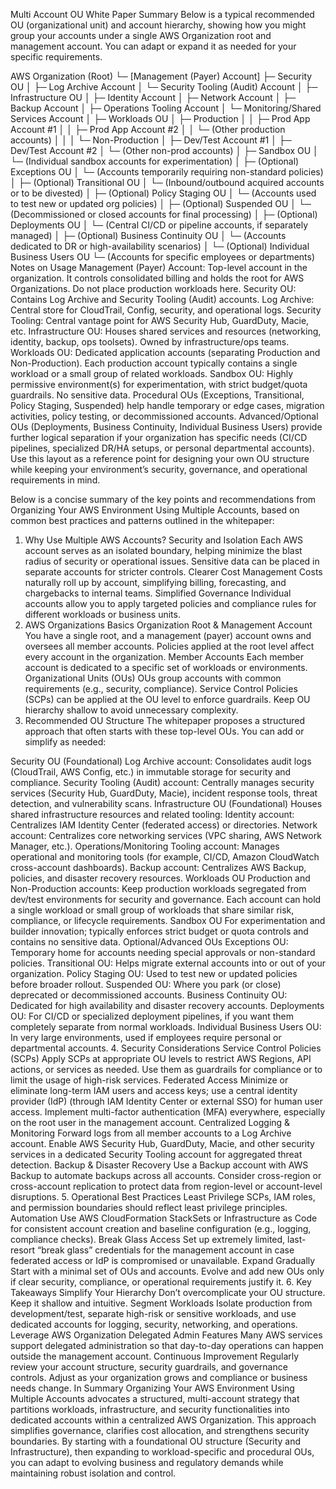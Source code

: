 Multi Account OU White Paper Summary
Below is a typical recommended OU (organizational unit) and account hierarchy, showing how you might group your accounts under a single AWS Organization root and management account. You can adapt or expand it as needed for your specific requirements.

AWS Organization (Root)
└─ [Management (Payer) Account]
   ├─ Security OU
   │   ├─ Log Archive Account
   │   └─ Security Tooling (Audit) Account
   │
   ├─ Infrastructure OU
   │   ├─ Identity Account
   │   ├─ Network Account
   │   ├─ Backup Account
   │   ├─ Operations Tooling Account
   │   └─ Monitoring/Shared Services Account
   │
   ├─ Workloads OU
   │   ├─ Production
   │   │   ├─ Prod App Account #1
   │   │   ├─ Prod App Account #2
   │   │   └─ (Other production accounts)
   │   │
   │   └─ Non-Production
   │       ├─ Dev/Test Account #1
   │       ├─ Dev/Test Account #2
   │       └─ (Other non-prod accounts)
   │
   ├─ Sandbox OU
   │   └─ (Individual sandbox accounts for experimentation)
   │
   ├─ (Optional) Exceptions OU
   │   └─ (Accounts temporarily requiring non-standard policies)
   │
   ├─ (Optional) Transitional OU
   │   └─ (Inbound/outbound acquired accounts or to be divested)
   │
   ├─ (Optional) Policy Staging OU
   │   └─ (Accounts used to test new or updated org policies)
   │
   ├─ (Optional) Suspended OU
   │   └─ (Decommissioned or closed accounts for final processing)
   │
   ├─ (Optional) Deployments OU
   │   └─ (Central CI/CD or pipeline accounts, if separately managed)
   │
   ├─ (Optional) Business Continuity OU
   │   └─ (Accounts dedicated to DR or high-availability scenarios)
   │
   └─ (Optional) Individual Business Users OU
       └─ (Accounts for specific employees or departments)
Notes on Usage
Management (Payer) Account: Top-level account in the organization. It controls consolidated billing and holds the root for AWS Organizations. Do not place production workloads here.
Security OU: Contains Log Archive and Security Tooling (Audit) accounts.
Log Archive: Central store for CloudTrail, Config, security, and operational logs.
Security Tooling: Central vantage point for AWS Security Hub, GuardDuty, Macie, etc.
Infrastructure OU: Houses shared services and resources (networking, identity, backup, ops toolsets). Owned by infrastructure/ops teams.
Workloads OU: Dedicated application accounts (separating Production and Non-Production). Each production account typically contains a single workload or a small group of related workloads.
Sandbox OU: Highly permissive environment(s) for experimentation, with strict budget/quota guardrails. No sensitive data.
Procedural OUs (Exceptions, Transitional, Policy Staging, Suspended) help handle temporary or edge cases, migration activities, policy testing, or decommissioned accounts.
Advanced/Optional OUs (Deployments, Business Continuity, Individual Business Users) provide further logical separation if your organization has specific needs (CI/CD pipelines, specialized DR/HA setups, or personal departmental accounts).
Use this layout as a reference point for designing your own OU structure while keeping your environment’s security, governance, and operational requirements in mind.

Below is a concise summary of the key points and recommendations from Organizing Your AWS Environment Using Multiple Accounts, based on common best practices and patterns outlined in the whitepaper:

1. Why Use Multiple AWS Accounts?
Security and Isolation
Each AWS account serves as an isolated boundary, helping minimize the blast radius of security or operational issues.
Sensitive data can be placed in separate accounts for stricter controls.
Clearer Cost Management
Costs naturally roll up by account, simplifying billing, forecasting, and chargebacks to internal teams.
Simplified Governance
Individual accounts allow you to apply targeted policies and compliance rules for different workloads or business units.
2. AWS Organizations Basics
Organization Root & Management Account
You have a single root, and a management (payer) account owns and oversees all member accounts.
Policies applied at the root level affect every account in the organization.
Member Accounts
Each member account is dedicated to a specific set of workloads or environments.
Organizational Units (OUs)
OUs group accounts with common requirements (e.g., security, compliance).
Service Control Policies (SCPs) can be applied at the OU level to enforce guardrails.
Keep OU hierarchy shallow to avoid unnecessary complexity.
3. Recommended OU Structure
The whitepaper proposes a structured approach that often starts with these top-level OUs. You can add or simplify as needed:

Security OU (Foundational)
Log Archive account: Consolidates audit logs (CloudTrail, AWS Config, etc.) in immutable storage for security and compliance.
Security Tooling (Audit) account: Centrally manages security services (Security Hub, GuardDuty, Macie), incident response tools, threat detection, and vulnerability scans.
Infrastructure OU (Foundational)
Houses shared infrastructure resources and related tooling:
Identity account: Centralizes IAM Identity Center (federated access) or directories.
Network account: Centralizes core networking services (VPC sharing, AWS Network Manager, etc.).
Operations/Monitoring Tooling account: Manages operational and monitoring tools (for example, CI/CD, Amazon CloudWatch cross-account dashboards).
Backup account: Centralizes AWS Backup, policies, and disaster recovery resources.
Workloads OU
Production and Non-Production accounts: Keep production workloads segregated from dev/test environments for security and governance. Each account can hold a single workload or small group of workloads that share similar risk, compliance, or lifecycle requirements.
Sandbox OU
For experimentation and builder innovation; typically enforces strict budget or quota controls and contains no sensitive data.
Optional/Advanced OUs
Exceptions OU: Temporary home for accounts needing special approvals or non-standard policies.
Transitional OU: Helps migrate external accounts into or out of your organization.
Policy Staging OU: Used to test new or updated policies before broader rollout.
Suspended OU: Where you park (or close) deprecated or decommissioned accounts.
Business Continuity OU: Dedicated for high availability and disaster recovery accounts.
Deployments OU: For CI/CD or specialized deployment pipelines, if you want them completely separate from normal workloads.
Individual Business Users OU: In very large environments, used if employees require personal or departmental accounts.
4. Security Considerations
Service Control Policies (SCPs)
Apply SCPs at appropriate OU levels to restrict AWS Regions, API actions, or services as needed.
Use them as guardrails for compliance or to limit the usage of high-risk services.
Federated Access
Minimize or eliminate long-term IAM users and access keys; use a central identity provider (IdP) (through IAM Identity Center or external SSO) for human user access.
Implement multi-factor authentication (MFA) everywhere, especially on the root user in the management account.
Centralized Logging & Monitoring
Forward logs from all member accounts to a Log Archive account.
Enable AWS Security Hub, GuardDuty, Macie, and other security services in a dedicated Security Tooling account for aggregated threat detection.
Backup & Disaster Recovery
Use a Backup account with AWS Backup to automate backups across all accounts.
Consider cross-region or cross-account replication to protect data from region-level or account-level disruptions.
5. Operational Best Practices
Least Privilege
SCPs, IAM roles, and permission boundaries should reflect least privilege principles.
Automation
Use AWS CloudFormation StackSets or Infrastructure as Code for consistent account creation and baseline configuration (e.g., logging, compliance checks).
Break Glass Access
Set up extremely limited, last-resort “break glass” credentials for the management account in case federated access or IdP is compromised or unavailable.
Expand Gradually
Start with a minimal set of OUs and accounts. Evolve and add new OUs only if clear security, compliance, or operational requirements justify it.
6. Key Takeaways
Simplify Your Hierarchy
Don’t overcomplicate your OU structure. Keep it shallow and intuitive.
Segment Workloads
Isolate production from development/test, separate high-risk or sensitive workloads, and use dedicated accounts for logging, security, networking, and operations.
Leverage AWS Organization Delegated Admin Features
Many AWS services support delegated administration so that day-to-day operations can happen outside the management account.
Continuous Improvement
Regularly review your account structure, security guardrails, and governance controls. Adjust as your organization grows and compliance or business needs change.
In Summary
Organizing Your AWS Environment Using Multiple Accounts advocates a structured, multi-account strategy that partitions workloads, infrastructure, and security functionalities into dedicated accounts within a centralized AWS Organization. This approach simplifies governance, clarifies cost allocation, and strengthens security boundaries. By starting with a foundational OU structure (Security and Infrastructure), then expanding to workload-specific and procedural OUs, you can adapt to evolving business and regulatory demands while maintaining robust isolation and control.
